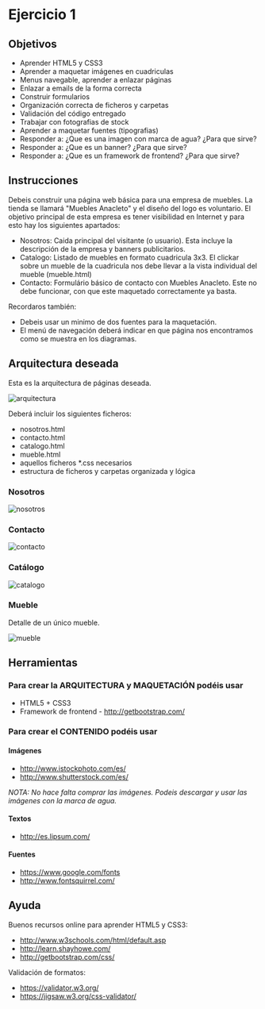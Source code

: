 # Ejercicio 1

## Objetivos

* Aprender HTML5 y CSS3
* Aprender a maquetar imágenes en cuadriculas
* Menus navegable, aprender a enlazar páginas
* Enlazar a emails de la forma correcta
* Construir formularios
* Organización correcta de ficheros y carpetas
* Validación del código entregado
* Trabajar con fotografias de stock
* Aprender a maquetar fuentes (tipografias)
* Responder a: ¿Que es una imagen con marca de agua? ¿Para que sirve?
* Responder a: ¿Que es un banner? ¿Para que sirve?
* Responder a: ¿Que es un framework de frontend? ¿Para que sirve?

## Instrucciones

Debeis construir una página web básica para una empresa de muebles. La tienda se llamará "Muebles Anacleto" y el diseño del logo es voluntario. El objetivo principal de esta empresa es tener visibilidad en Internet y para esto hay los siguientes apartados:

* Nosotros: Caida principal del visitante (o usuario). Esta incluye la descripción de la empresa y banners publicitarios.
* Catalogo: Listado de muebles en formato cuadricula 3x3. El clickar sobre un mueble de la cuadricula nos debe llevar a la vista individual del mueble (mueble.html)
* Contacto: Formulário básico de contacto con Muebles Anacleto. Este no debe funcionar, con que este maquetado correctamente ya basta.

Recordaros también:

* Debeis usar un minimo de dos fuentes para la maquetación.
* El menú de navegación deberá indicar en que página nos encontramos como se muestra en los diagramas.

## Arquitectura deseada

Esta es la arquitectura de páginas deseada. 

![arquitectura](arquitectura.jpg)

Deberá incluir los siguientes ficheros:

* nosotros.html
* contacto.html
* catalogo.html
* mueble.html
* aquellos ficheros *.css necesarios
* estructura de ficheros y carpetas organizada y lógica

### Nosotros

![nosotros](nosotros.jpg)

### Contacto

![contacto](contacto.jpg)

### Catálogo

![catalogo](catalogo.jpg)

### Mueble

Detalle de un único  mueble.

![mueble](mueble.jpg)

## Herramientas

### Para crear la ARQUITECTURA y MAQUETACIÓN podéis usar

* HTML5 + CSS3
* Framework de frontend - http://getbootstrap.com/

### Para crear el CONTENIDO podéis usar

#### Imágenes

* http://www.istockphoto.com/es/
* http://www.shutterstock.com/es/

*NOTA: No hace falta comprar las imágenes. Podeis descargar y usar las imágenes con la marca de agua.*

#### Textos

* http://es.lipsum.com/

#### Fuentes

* https://www.google.com/fonts
* http://www.fontsquirrel.com/

## Ayuda

Buenos recursos online para aprender HTML5 y CSS3:

* http://www.w3schools.com/html/default.asp
* http://learn.shayhowe.com/
* http://getbootstrap.com/css/

Validación de formatos:

* https://validator.w3.org/
* https://jigsaw.w3.org/css-validator/
